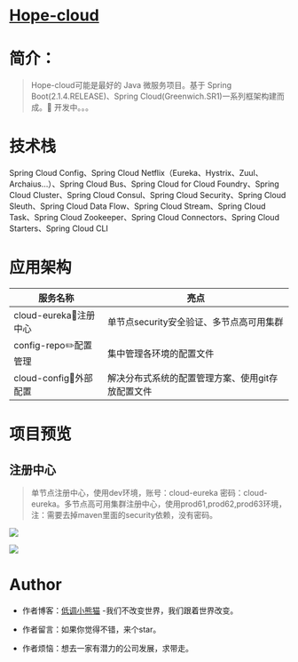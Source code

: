 # <a href="#">Hope-cloud</a>

# 简介：

> Hope-cloud可能是最好的 Java 微服务项目。基于 Spring Boot(2.1.4.RELEASE)、Spring Cloud(Greenwich.SR1)一系列框架构建而成。:tada: 开发中。。。

# 技术栈

Spring Cloud Config、Spring Cloud Netflix（Eureka、Hystrix、Zuul、Archaius…）、Spring Cloud Bus、Spring Cloud for Cloud Foundry、Spring Cloud Cluster、Spring Cloud Consul、Spring Cloud Security、Spring Cloud Sleuth、Spring Cloud Data Flow、Spring Cloud Stream、Spring Cloud Task、Spring Cloud Zookeeper、Spring Cloud Connectors、Spring Cloud Starters、Spring Cloud CLI

# 应用架构

| 服务名称     | 亮点                      |    
| ---------- | ----------------------- |
| cloud-eureka:wrench:注册中心 | 单节点security安全验证、多节点高可用集群 |
| config-repo:pencil2:配置管理 | 集中管理各环境的配置文件 | 
| cloud-config:page_facing_up:外部配置 | 解决分布式系统的配置管理方案、使用git存放配置文件 |      

# 项目预览

## 注册中心
>单节点注册中心，使用dev环境，账号：cloud-eureka 密码：cloud-eureka。多节点高可用集群注册中心，使用prod61,prod62,prod63环境，注：需要去掉maven里面的security依赖，没有密码。

![](https://i.loli.net/2019/04/19/5cb953045c78e.png)

![](https://i.loli.net/2019/04/19/5cb95305c80ac.png)

# Author 

* 作者博客：[低调小熊猫](https://aodeng.cc) -我们不改变世界，我们跟着世界改变。

* 作者留言：如果你觉得不错，来个star。

* 作者烦恼：想去一家有潜力的公司发展，求带走。




